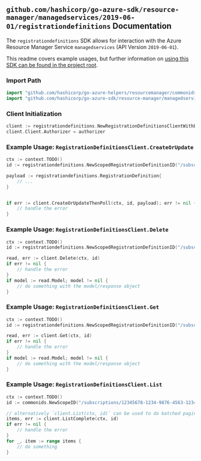 
## `github.com/hashicorp/go-azure-sdk/resource-manager/managedservices/2019-06-01/registrationdefinitions` Documentation

The `registrationdefinitions` SDK allows for interaction with the Azure Resource Manager Service `managedservices` (API Version `2019-06-01`).

This readme covers example usages, but further information on [using this SDK can be found in the project root](https://github.com/hashicorp/go-azure-sdk/tree/main/docs).

### Import Path

```go
import "github.com/hashicorp/go-azure-helpers/resourcemanager/commonids"
import "github.com/hashicorp/go-azure-sdk/resource-manager/managedservices/2019-06-01/registrationdefinitions"
```


### Client Initialization

```go
client := registrationdefinitions.NewRegistrationDefinitionsClientWithBaseURI("https://management.azure.com")
client.Client.Authorizer = authorizer
```


### Example Usage: `RegistrationDefinitionsClient.CreateOrUpdate`

```go
ctx := context.TODO()
id := registrationdefinitions.NewScopedRegistrationDefinitionID("/subscriptions/12345678-1234-9876-4563-123456789012/resourceGroups/some-resource-group", "registrationDefinitionIdValue")

payload := registrationdefinitions.RegistrationDefinition{
	// ...
}


if err := client.CreateOrUpdateThenPoll(ctx, id, payload); err != nil {
	// handle the error
}
```


### Example Usage: `RegistrationDefinitionsClient.Delete`

```go
ctx := context.TODO()
id := registrationdefinitions.NewScopedRegistrationDefinitionID("/subscriptions/12345678-1234-9876-4563-123456789012/resourceGroups/some-resource-group", "registrationDefinitionIdValue")

read, err := client.Delete(ctx, id)
if err != nil {
	// handle the error
}
if model := read.Model; model != nil {
	// do something with the model/response object
}
```


### Example Usage: `RegistrationDefinitionsClient.Get`

```go
ctx := context.TODO()
id := registrationdefinitions.NewScopedRegistrationDefinitionID("/subscriptions/12345678-1234-9876-4563-123456789012/resourceGroups/some-resource-group", "registrationDefinitionIdValue")

read, err := client.Get(ctx, id)
if err != nil {
	// handle the error
}
if model := read.Model; model != nil {
	// do something with the model/response object
}
```


### Example Usage: `RegistrationDefinitionsClient.List`

```go
ctx := context.TODO()
id := commonids.NewScopeID("/subscriptions/12345678-1234-9876-4563-123456789012/resourceGroups/some-resource-group")

// alternatively `client.List(ctx, id)` can be used to do batched pagination
items, err := client.ListComplete(ctx, id)
if err != nil {
	// handle the error
}
for _, item := range items {
	// do something
}
```
